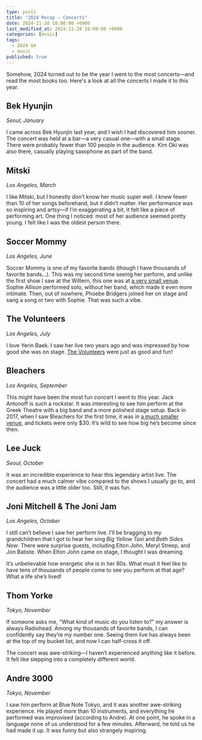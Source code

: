 ```yaml
---
type: posts
title: "2024 Recap — Concerts"
date: 2024-11-28 18:00:00 +0900
last_modified_at: 2024-11-28 18:00:00 +0900
categories: [music]
tags: 
  - 2024 Q4
  - music
published: true
---
```


Somehow, 2024 turned out to be the year I went to the most concerts—and read the most books too. Here's a look at all the concerts I made it to this year.

## Bek Hyunjin  

*Seoul, January*  

I came across Bek Hyunjin last year, and I wish I had discovered him sooner. The concert was held at a bar—a very casual one—with a small stage. There were probably fewer than 100 people in the audience. Kim Oki was also there, casually playing saxophone as part of the band.

## Mitski  

*Los Angeles, March*  

I like Mitski, but I honestly don’t know her music super well. I knew fewer than 10 of her songs beforehand, but it didn’t matter. Her performance was so inspiring and artsy—if I’m exaggerating a bit, it felt like a piece of performing art. One thing I noticed: most of her audience seemed pretty young. I felt like I was the oldest person there.

## Soccer Mommy  

*Los Angeles, June*  

Soccer Mommy is one of my favorite bands (though I have thousands of favorite bands...). This was my second time seeing her perform, and unlike the first show I saw at the Wiltern, this one was at [a very small venue](https://en.wikipedia.org/wiki/Hollywood_Forever_Cemetery). Sophie Allison performed solo, without her band, which made it even more intimate. Then, out of nowhere, Phoebe Bridgers joined her on stage and sang a song or two with Sophie. That was such a vibe.

## The Volunteers  

*Los Angeles, July*  

I love Yerin Baek. I saw her live two years ago and was impressed by how good she was on stage. [The Volunteers](https://en.wikipedia.org/wiki/The_Volunteers_(South_Korean_band)) were just as good and fun!

## Bleachers  

*Los Angeles, September*  

This might have been the most fun concert I went to this year. Jack Antonoff is such a rockstar. It was interesting to see him perform at the Greek Theatre with a big band and a more polished stage setup. Back in 2017, when I saw Bleachers for the first time, it was in [a much smaller venue](https://www.instagram.com/theglasshousepomona?utm_source=ig_web_button_share_sheet&igsh=ZDNlZDc0MzIxNw==), and tickets were only $30. It’s wild to see how big he’s become since then.

## Lee Juck  

*Seoul, October*  

It was an incredible experience to hear this legendary artist live. The concert had a much calmer vibe compared to the shows I usually go to, and the audience was a little older too. Still, it was fun.

## Joni Mitchell & The Joni Jam  

*Los Angeles, October*  

I still can’t believe I saw her perform live. I’ll be bragging to my grandchildren that I got to hear her sing *Big Yellow Taxi* and *Both Sides Now*. There were surprise guests, including Elton John, Meryl Streep, and Jon Batiste. When Elton John came on stage, I thought I was dreaming. 

It’s unbelievable how energetic she is in her 80s. What must it feel like to have tens of thousands of people come to see you perform at that age? What a life she’s lived!

## Thom Yorke  

*Tokyo, November*  

If someone asks me, “What kind of music do you listen to?” my answer is always Radiohead. Among my thousands of favorite bands, I can confidently say they’re my number one. Seeing them live has always been at the top of my bucket list, and now I can half-cross it off.  

The concert was awe-striking—I haven’t experienced anything like it before. It felt like stepping into a completely different world.

## Andre 3000  

*Tokyo, November*  

I saw him perform at Blue Note Tokyo, and it was another awe-striking experience. He played more than 10 instruments, and everything he performed was improvised (according to Andre). At one point, he spoke in a language none of us understood for a few minutes. Afterward, he told us he had made it up. It was funny but also strangely inspiring.
